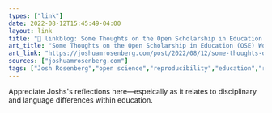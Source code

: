 ```yaml
---
types: ["link"]
date: 2022-08-12T15:45:49-04:00
layout: link
title: "🔗 linkblog: Some Thoughts on the Open Scholarship in Education (OSE) Working Meeting | Joshua M. Rosenberg, Ph.D.'"
art_title: "Some Thoughts on the Open Scholarship in Education (OSE) Working Meeting | Joshua M. Rosenberg, Ph.D."
art_link: "https://joshuamrosenberg.com/post/2022/08/12/some-thoughts-on-the-open-scholarship-in-education-ose-working-meeting/"
sources: ["joshuamrosenberg.com"]
tags: ["Josh Rosenberg","open science","reproducibility","education","research"]
---
```

Appreciate Joshs's reflections here—espeically as it relates to disciplinary and language differences within education.
 
